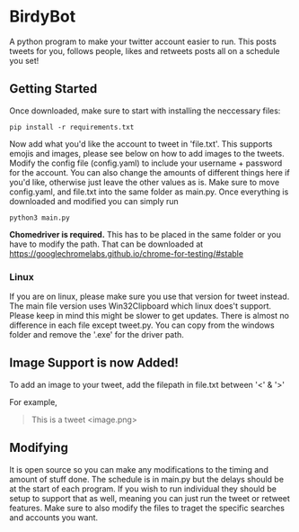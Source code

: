# BirdyBot
A python program to make your twitter account easier to run. This posts tweets for you, follows people, likes and retweets posts all on a schedule you set!

## Getting Started
Once downloaded, make sure to start with installing the neccessary files:
```
pip install -r requirements.txt
```

Now add what you'd like the account to tweet in 'file.txt'. This supports emojis and images, please see below on how to add images to the tweets. Modify the config file (config.yaml) to include your username + password for the account. You can also change the amounts of different things here if you'd like, otherwise just leave the other values as is. Make sure to move config.yaml, and file.txt into the same folder as main.py. Once everything is downloaded and modified you can simply run 
``` 
python3 main.py
```

**Chomedriver is required.** This has to be placed in the same folder or you have to modify the path. That can be downloaded at https://googlechromelabs.github.io/chrome-for-testing/#stable

### Linux
If you are on linux, please make sure you use that version for tweet instead. The main file version uses Win32Clipboard which linux does't support. Please keep in mind this might be slower to get updates. There is almost no difference in each file except tweet.py. You can copy from the windows folder and remove the '.exe' for the driver path.

## Image Support is now Added!
To add an image to your tweet, add the filepath in file.txt between '<' & '>'

For example, 
> This is a tweet <image.png>

## Modifying
It is open source so you can make any modifications to the timing and amount of stuff done. The schedule is in main.py but the delays should be at the start of each program. If you wish to run individual they should be setup to support that as well, meaning you can just run the tweet or retweet features. Make sure to also modify the files to traget the specific searches and accounts you want.

